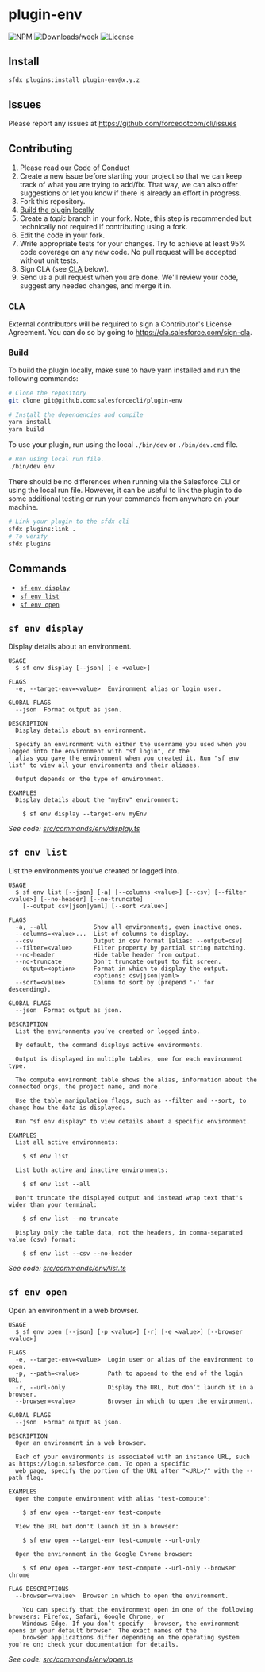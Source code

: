 # plugin-env

[![NPM](https://img.shields.io/npm/v/@salesforce/plugin-env.svg?label=@salesforce/plugin-env)](https://www.npmjs.com/package/@salesforce/plugin-env) [![Downloads/week](https://img.shields.io/npm/dw/@salesforce/plugin-env.svg)](https://npmjs.org/package/@salesforce/plugin-env) [![License](https://img.shields.io/badge/License-BSD%203--Clause-brightgreen.svg)](https://raw.githubusercontent.com/salesforcecli/plugin-env/main/LICENSE.txt)

## Install

```bash
sfdx plugins:install plugin-env@x.y.z
```

## Issues

Please report any issues at https://github.com/forcedotcom/cli/issues

## Contributing

1. Please read our [Code of Conduct](CODE_OF_CONDUCT.md)
2. Create a new issue before starting your project so that we can keep track of
   what you are trying to add/fix. That way, we can also offer suggestions or
   let you know if there is already an effort in progress.
3. Fork this repository.
4. [Build the plugin locally](#build)
5. Create a _topic_ branch in your fork. Note, this step is recommended but technically not required if contributing using a fork.
6. Edit the code in your fork.
7. Write appropriate tests for your changes. Try to achieve at least 95% code coverage on any new code. No pull request will be accepted without unit tests.
8. Sign CLA (see [CLA](#cla) below).
9. Send us a pull request when you are done. We'll review your code, suggest any needed changes, and merge it in.

### CLA

External contributors will be required to sign a Contributor's License
Agreement. You can do so by going to https://cla.salesforce.com/sign-cla.

### Build

To build the plugin locally, make sure to have yarn installed and run the following commands:

```bash
# Clone the repository
git clone git@github.com:salesforcecli/plugin-env

# Install the dependencies and compile
yarn install
yarn build
```

To use your plugin, run using the local `./bin/dev` or `./bin/dev.cmd` file.

```bash
# Run using local run file.
./bin/dev env
```

There should be no differences when running via the Salesforce CLI or using the local run file. However, it can be useful to link the plugin to do some additional testing or run your commands from anywhere on your machine.

```bash
# Link your plugin to the sfdx cli
sfdx plugins:link .
# To verify
sfdx plugins
```

## Commands

<!-- commands -->

- [`sf env display`](#sf-env-display)
- [`sf env list`](#sf-env-list)
- [`sf env open`](#sf-env-open)

## `sf env display`

Display details about an environment.

```
USAGE
  $ sf env display [--json] [-e <value>]

FLAGS
  -e, --target-env=<value>  Environment alias or login user.

GLOBAL FLAGS
  --json  Format output as json.

DESCRIPTION
  Display details about an environment.

  Specify an environment with either the username you used when you logged into the environment with "sf login", or the
  alias you gave the environment when you created it. Run "sf env list" to view all your environments and their aliases.

  Output depends on the type of environment.

EXAMPLES
  Display details about the "myEnv" environment:

    $ sf env display --target-env myEnv
```

_See code: [src/commands/env/display.ts](https://github.com/salesforcecli/plugin-env/blob/2.2.6/src/commands/env/display.ts)_

## `sf env list`

List the environments you’ve created or logged into.

```
USAGE
  $ sf env list [--json] [-a] [--columns <value>] [--csv] [--filter <value>] [--no-header] [--no-truncate]
    [--output csv|json|yaml] [--sort <value>]

FLAGS
  -a, --all             Show all environments, even inactive ones.
  --columns=<value>...  List of columns to display.
  --csv                 Output in csv format [alias: --output=csv]
  --filter=<value>      Filter property by partial string matching.
  --no-header           Hide table header from output.
  --no-truncate         Don't truncate output to fit screen.
  --output=<option>     Format in which to display the output.
                        <options: csv|json|yaml>
  --sort=<value>        Column to sort by (prepend '-' for descending).

GLOBAL FLAGS
  --json  Format output as json.

DESCRIPTION
  List the environments you’ve created or logged into.

  By default, the command displays active environments.

  Output is displayed in multiple tables, one for each environment type.

  The compute environment table shows the alias, information about the connected orgs, the project name, and more.

  Use the table manipulation flags, such as --filter and --sort, to change how the data is displayed.

  Run "sf env display" to view details about a specific environment.

EXAMPLES
  List all active environments:

    $ sf env list

  List both active and inactive environments:

    $ sf env list --all

  Don't truncate the displayed output and instead wrap text that's wider than your terminal:

    $ sf env list --no-truncate

  Display only the table data, not the headers, in comma-separated value (csv) format:

    $ sf env list --csv --no-header
```

_See code: [src/commands/env/list.ts](https://github.com/salesforcecli/plugin-env/blob/2.2.6/src/commands/env/list.ts)_

## `sf env open`

Open an environment in a web browser.

```
USAGE
  $ sf env open [--json] [-p <value>] [-r] [-e <value>] [--browser <value>]

FLAGS
  -e, --target-env=<value>  Login user or alias of the environment to open.
  -p, --path=<value>        Path to append to the end of the login URL.
  -r, --url-only            Display the URL, but don’t launch it in a browser.
  --browser=<value>         Browser in which to open the environment.

GLOBAL FLAGS
  --json  Format output as json.

DESCRIPTION
  Open an environment in a web browser.

  Each of your environments is associated with an instance URL, such as https://login.salesforce.com. To open a specific
  web page, specify the portion of the URL after "<URL>/" with the --path flag.

EXAMPLES
  Open the compute environment with alias "test-compute":

    $ sf env open --target-env test-compute

  View the URL but don't launch it in a browser:

    $ sf env open --target-env test-compute --url-only

  Open the environment in the Google Chrome browser:

    $ sf env open --target-env test-compute --url-only --browser chrome

FLAG DESCRIPTIONS
  --browser=<value>  Browser in which to open the environment.

    You can specify that the environment open in one of the following browsers: Firefox, Safari, Google Chrome, or
    Windows Edge. If you don’t specify --browser, the environment opens in your default browser. The exact names of the
    browser applications differ depending on the operating system you're on; check your documentation for details.
```

_See code: [src/commands/env/open.ts](https://github.com/salesforcecli/plugin-env/blob/2.2.6/src/commands/env/open.ts)_

<!-- commandsstop -->
